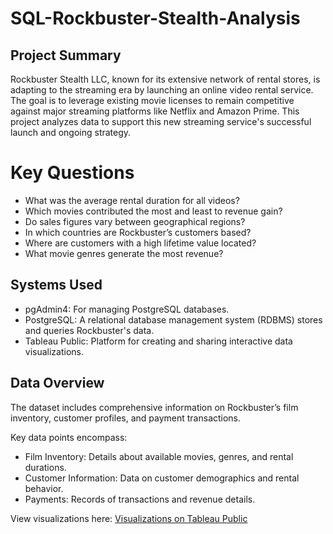 # SQL-Rockbuster-Stealth-Analysis  
## Project Summary
Rockbuster Stealth LLC, known for its extensive network of rental stores, is adapting to the streaming era by launching an online video rental service. The goal is to leverage existing movie licenses to remain competitive against major streaming platforms like Netflix and Amazon Prime. This project analyzes data to support this new streaming service's successful launch and ongoing strategy. 
# Key Questions 
- What was the average rental duration for all videos?
- Which movies contributed the most and least to revenue gain?
- Do sales figures vary between geographical regions?
- In which countries are Rockbuster’s customers based?
- Where are customers with a high lifetime value located?
- What movie genres generate the most revenue?
## Systems Used
- pgAdmin4: For managing PostgreSQL databases.
- PostgreSQL: A relational database management system (RDBMS) stores and queries Rockbuster's data.
- Tableau Public: Platform for creating and sharing interactive data visualizations.
## Data Overview
The dataset includes comprehensive information on Rockbuster’s film inventory, customer profiles, and payment transactions.

Key data points encompass:
- Film Inventory: Details about available movies, genres, and rental durations.
- Customer Information: Data on customer demographics and rental behavior.
- Payments: Records of transactions and revenue details.

View visualizations here: [Visualizations on Tableau Public](https://public.tableau.com/app/profile/liv.balistreri/viz/Project3_10_17231748932400/Story1?publish=yes)
